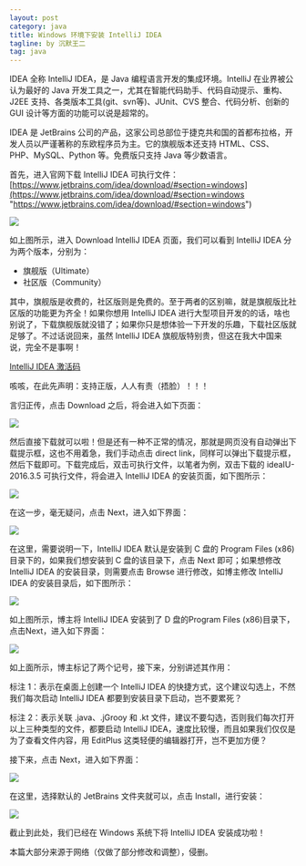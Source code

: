 ```yaml
---
layout: post
category: java
title: Windows 环境下安装 IntelliJ IDEA
tagline: by 沉默王二
tag: java
---
```


IDEA 全称 IntelliJ IDEA，是 Java 编程语言开发的集成环境。IntelliJ 在业界被公认为最好的 Java 开发工具之一，尤其在智能代码助手、代码自动提示、重构、J2EE 支持、各类版本工具(git、svn等)、JUnit、CVS 整合、代码分析、创新的 GUI 设计等方面的功能可以说是超常的。




<!--more-->


IDEA 是 JetBrains 公司的产品，这家公司总部位于捷克共和国的首都布拉格，开发人员以严谨著称的东欧程序员为主。它的旗舰版本还支持 HTML、CSS、PHP、MySQL、Python 等。免费版只支持 Java 等少数语言。


首先，进入官网下载 IntelliJ IDEA 可执行文件：[https://www.jetbrains.com/idea/download/#section=windows](https://www.jetbrains.com/idea/download/#section=windows "https://www.jetbrains.com/idea/download/#section=windows")

![](http://www.itwanger.com/assets/images/2019/10/idea-install-Windows-1.png)

如上图所示，进入 Download IntelliJ IDEA 页面，我们可以看到 IntelliJ IDEA 分为两个版本，分别为：

- 旗舰版（Ultimate）
- 社区版（Community）

其中，旗舰版是收费的，社区版则是免费的。至于两者的区别嘛，就是旗舰版比社区版的功能更为齐全！如果你想用 IntelliJ IDEA 进行大型项目开发的的话，啥也别说了，下载旗舰版就没错了；如果你只是想体验一下开发的乐趣，下载社区版就足够了。不过话说回来，虽然 IntelliJ IDEA 旗舰版特别贵，但这在我大中国来说，完全不是事啊！

[IntelliJ IDEA 激活码](http://www.itwanger.com/java/2019/10/22/idea-jihuoma.html)

咳咳，在此先声明：支持正版，人人有责（捂脸）！！！

言归正传，点击 Download 之后，将会进入如下页面：

![](http://www.itwanger.com/assets/images/2019/10/idea-install-Windows-2.png)





然后直接下载就可以啦！但是还有一种不正常的情况，那就是网页没有自动弹出下载提示框，这也不用着急，我们手动点击 direct link，同样可以弹出下载提示框，然后下载即可。下载完成后，双击可执行文件，以笔者为例，双击下载的 ideaIU-2016.3.5 可执行文件，将会进入 IntelliJ IDEA 的安装页面，如下图所示：


![](http://www.itwanger.com/assets/images/2019/10/idea-install-Windows-2.png)

在这一步，毫无疑问，点击 Next，进入如下界面：

![](http://www.itwanger.com/assets/images/2019/10/idea-install-Windows-3.png)

在这里，需要说明一下，IntelliJ IDEA 默认是安装到 C 盘的 Program Files (x86) 目录下的，如果我们想安装到 C 盘的该目录下，点击 Next 即可；如果想修改 IntelliJ IDEA 的安装目录，则需要点击 Browse 进行修改，如博主修改 IntelliJ IDEA 的安装目录后，如下图所示：

![](http://www.itwanger.com/assets/images/2019/10/idea-install-Windows-4.png)

如上图所示，博主将 IntelliJ IDEA 安装到了 D 盘的Program Files (x86)目录下，点击Next，进入如下界面：

![](http://www.itwanger.com/assets/images/2019/10/idea-install-Windows-5.png)

如上面所示，博主标记了两个记号，接下来，分别讲述其作用：

标注 1：表示在桌面上创建一个 IntelliJ IDEA 的快捷方式，这个建议勾选上，不然我们每次启动 IntelliJ IDEA 都要到安装目录下启动，岂不要累死？

标注 2：表示关联 .java、.jGrooy 和 .kt 文件，建议不要勾选，否则我们每次打开以上三种类型的文件，都要启动 IntelliJ IDEA，速度比较慢，而且如果我们仅仅是为了查看文件内容，用 EditPlus 这类轻便的编辑器打开，岂不更加方便？

接下来，点击 Next，进入如下界面：

![](http://www.itwanger.com/assets/images/2019/10/idea-install-Windows-6.png)

在这里，选择默认的 JetBrains 文件夹就可以，点击 Install，进行安装：

![](http://www.itwanger.com/assets/images/2019/10/idea-install-Windows-7.png)

截止到此处，我们已经在 Windows 系统下将 IntelliJ IDEA 安装成功啦！

本篇大部分来源于网络（仅做了部分修改和调整），侵删。





